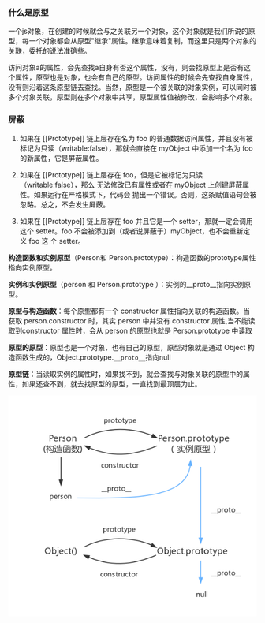 ### 什么是原型

一个js对象，在创建的时候就会与之关联另一个对象，这个对象就是我们所说的原型，每一个对象都会从原型"继承"属性。继承意味着复制，而这里只是两个对象的关联，委托的说法准确些。

访问对象a的属性，会先查找a自身有否这个属性，没有，则会找原型上是否有这个属性，原型也是对象，也会有自己的原型。访问属性的时候会先查找自身属性，没有则沿着这条原型链去查找。当然，原型是一个被关联的对象实例，可以同时被多个对象关联，原型则在多个对象中共享，原型属性值被修改，会影响多个对象。



### 屏蔽

1. 如果在 [[Prototype]] 链上层存在名为 foo 的普通数据访问属性，并且没有被标记为只读（writable:false），那就会直接在 myObject 中添加一个名为 foo 的新属性，它是屏蔽属性。 

2. 如果在 [[Prototype]] 链上层存在 foo，但是它被标记为只读（writable:false），那么 无法修改已有属性或者在 myObject 上创建屏蔽属性。如果运行在严格模式下，代码会 抛出一个错误。否则，这条赋值语句会被忽略。总之，不会发生屏蔽。 

3. 如果在 [[Prototype]] 链上层存在 foo 并且它是一个 setter，那就一定会调用这个 setter。foo 不会被添加到（或者说屏蔽于）myObject，也不会重新定义 foo 这 个 setter。

   

   

   

**构造函数和实例原型**（Person和 Person.prototype）：构造函数的prototype属性指向实例原型。

**实例和实例原型**（person 和 Person.prototype ）：实例的__proto__指向实例原型。

**原型与构造函数**：每个原型都有一个 constructor 属性指向关联的构造函数。当获取 person.constructor 时，其实 person 中并没有 constructor 属性,当不能读取到constructor 属性时，会从 person 的原型也就是 Person.prototype 中读取

**原型的原型**：原型也是一个对象，也有自己的原型，原型对象就是通过 Object 构造函数生成的，Object.prototype.`__proto__`指向null

**原型链**：当读取实例的属性时，如果找不到，就会查找与对象关联的原型中的属性，如果还查不到，就去找原型的原型，一直找到最顶层为止。

![111](../../../_assets/image/prototype5.png)

